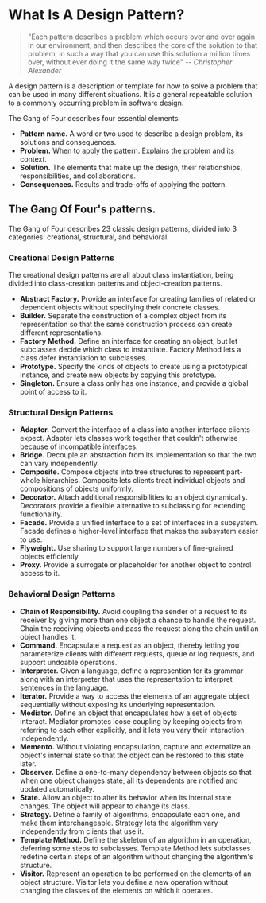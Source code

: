 # What Is A Design Pattern?


> "Each pattern describes a problem which occurs over
and over again in our environment, and then describes the core of the solution
to that problem, in such a way that you can use this solution a million times
over, without ever doing it the same way twice"
>  -- <cite>Christopher Alexander</cite>

A design pattern is a description or template for how to solve a problem that can be used in many different situations. It is a general repeatable solution to a commonly occurring problem in software design.

The Gang of Four describes four essential elements:

* **Pattern name.** A word or two used to describe a design problem, its solutions and consequences.
* **Problem.** When to apply the pattern. Explains the problem and its context.
* **Solution.** The elements that make up the design, their relationships, responsibilities, and collaborations.
* **Consequences.** Results and trade-offs of applying the pattern.

## The Gang Of Four's patterns.

The Gang of Four describes 23 classic design patterns, divided into 3 categories: creational, structural, and behavioral.

### Creational Design Patterns

The creational design patterns are all about class instantiation, being divided into class-creation patterns and object-creation patterns.

* **Abstract Factory.** Provide an interface for creating families of related or dependent objects without specifying their concrete classes.
* **Builder.** Separate the construction of a complex object from its representation so that the same construction process can create different representations. 
* **Factory Method.** Define an interface for creating an object, but let subclasses decide which class to instantiate. Factory Method lets a class defer instantiation to subclasses.
* **Prototype.** Specify the kinds of objects to create using a prototypical instance, and create new objects by copying this prototype.
* **Singleton.** Ensure a class only has one instance, and provide a global point of access to it.

### Structural Design Patterns

* **Adapter.** Convert the interface of a class into another interface clients expect. Adapter lets classes work together that couldn't otherwise because of incompatible interfaces. 
* **Bridge.** Decouple an abstraction from its implementation so that the two can vary independently.
* **Composite.** Compose objects into tree structures to represent part-whole hierarchies. Composite lets clients treat individual objects and compositions of objects uniformly.
* **Decorator.** Attach additional responsibilities to an object dynamically. Decorators provide a flexible alternative to subclassing for extending functionality.
* **Facade.** Provide a unified interface to a set of interfaces in a subsystem. Facade defines a higher-level interface that makes the subsystem easier to use.
* **Flyweight.** Use sharing to support large numbers of fine-grained objects efficiently.
* **Proxy.** Provide a surrogate or placeholder for another object to control access to it.

### Behavioral Design Patterns

* **Chain of Responsibility.** Avoid coupling the sender of a request to its receiver by giving more than one object a chance to handle the request. Chain the receiving objects and pass the request along the chain until an object handles it. 
* **Command.** Encapsulate a request as an object, thereby letting you parameterize clients with different requests, queue or log requests, and support undoable operations. 
* **Interpreter.** Given a language, define a represention for its grammar along with an interpreter that uses the representation to interpret sentences in the language.
* **Iterator.** Provide a way to access the elements of an aggregate object sequentially without exposing its underlying representation.
* **Mediator.** Define an object that encapsulates how a set of objects interact. Mediator promotes loose coupling by keeping objects from referring to each other explicitly, and it lets you vary their interaction independently.
* **Memento.** Without violating encapsulation, capture and externalize an object's internal state so that the object can be restored to this state later. 
* **Observer.** Define a one-to-many dependency between objects so that when one object changes state, all its dependents are notified and updated automatically.
* **State.** Allow an object to alter its behavior when its internal state changes. The object will appear to change its class.
* **Strategy.** Define a family of algorithms, encapsulate each one, and make them interchangeable. Strategy lets the algorithm vary independently from clients that use it.
* **Template Method.** Define the skeleton of an algorithm in an operation, deferring some steps to subclasses. Template Method lets subclasses redefine certain steps of an algorithm without changing the algorithm's structure.
* **Visitor.** Represent an operation to be performed on the elements of an object structure. Visitor lets you define a new operation without changing the classes of the elements on which it operates.


